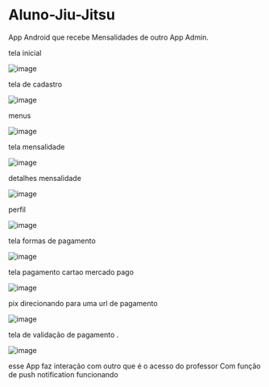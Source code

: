 # Aluno-Jiu-Jitsu
App Android que recebe Mensalidades de outro App Admin.


 

tela inicial

![image](https://github.com/juniorcostadev157/Aluno-jiujitsu/assets/155396520/56d051a9-0306-40e1-86bc-4d7e224ace74)



tela de cadastro


![image](https://github.com/juniorcostadev157/Aluno-jiujitsu/assets/155396520/f5303d94-9610-43bb-9afb-b5e784ef8295)


menus 

![image](https://github.com/juniorcostadev157/Aluno-jiujitsu/assets/155396520/6cbf00be-3647-46a2-a69c-4d1354cc43e5)


tela mensalidade

![image](https://github.com/juniorcostadev157/Aluno-jiujitsu/assets/155396520/77057572-6e8a-41c2-b378-13c24dd4f9e9)



detalhes mensalidade

![image](https://github.com/juniorcostadev157/Aluno-Jiu-Jitsu/assets/155396520/f8890545-67da-4ea0-8882-1726775c5426)


perfil

![image](https://github.com/juniorcostadev157/Aluno-jiujitsu/assets/155396520/91d3f9e4-c433-4bf4-bd43-007e3b9ffae6)




tela formas de pagamento

![image](https://github.com/juniorcostadev157/Aluno-jiujitsu/assets/155396520/d12c0eba-891f-4ad6-8e7d-8002c219a77c)



tela pagamento cartao mercado pago

![image](https://github.com/juniorcostadev157/Aluno-jiujitsu/assets/155396520/32025adb-5b9e-4235-b665-397b642499c3)




pix direcionando para uma url de pagamento

![image](https://github.com/juniorcostadev157/Aluno-jiujitsu/assets/155396520/a224a544-5570-4cad-b5e6-8b246433096a)



tela de validação de pagamento .

![image](https://github.com/juniorcostadev157/Aluno-jiujitsu/assets/155396520/ef11b760-b1fb-4f38-8d1b-572d4f5c0d51)


esse App faz interação com outro que é o acesso do professor
Com função de push notification funcionando 










	
